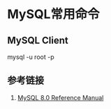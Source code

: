 # MySQL常用命令


## MySQL Client

mysql -u root -p



## 参考链接
1. [MySQL 8.0 Reference Manual](https://dev.mysql.com/doc/refman/8.0/en/)